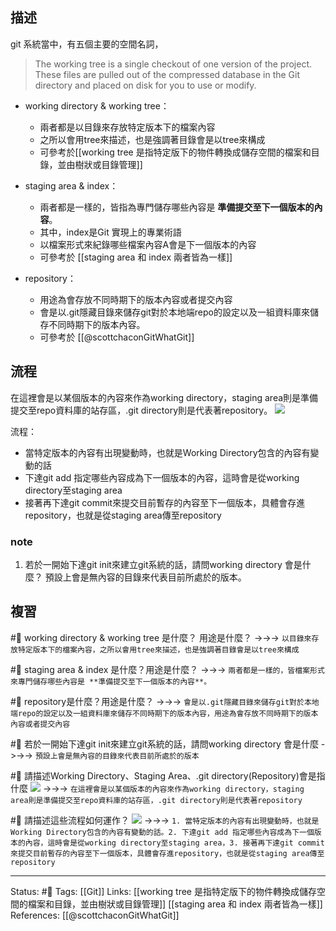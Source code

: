 
## 描述

git 系統當中，有五個主要的空間名詞，
> The working tree is a single checkout of one version of the project. These files are pulled out of the compressed database in the Git directory and placed on disk for you to use or modify.

- working directory & working tree：
	- 兩者都是以目錄來存放特定版本下的檔案內容
	- 之所以會用tree來描述，也是強調著目錄會是以tree來構成
	- 可參考於[[working tree 是指特定版下的物件轉換成儲存空間的檔案和目錄，並由樹狀或目錄管理]]

- staging area & index：
	- 兩者都是一樣的，皆指為專門儲存哪些內容是 **準備提交至下一個版本的內容**。
	- 其中，index是Git 實現上的專業術語
	- 以檔案形式來紀錄哪些檔案內容A會是下一個版本的內容
	- 可參考於 [[staging area 和 index 兩者皆為一樣]]

- repository：
	- 用途為會存放不同時期下的版本內容或者提交內容
	- 會是以.git隱藏目錄來儲存git對於本地端repo的設定以及一組資料庫來儲存不同時期下的版本內容。
	- 可參考於 [[@scottchaconGitWhatGit]]

## 流程
在這裡會是以某個版本的內容來作為working directory，staging area則是準備提交至repo資料庫的站存區，.git directory則是代表著repository。
![](https://git-scm.com/book/en/v2/images/areas.png)

流程：
- 當特定版本的內容有出現變動時，也就是Working Directory包含的內容有變動的話
- 下達git add 指定哪些內容成為下一個版本的內容，這時會是從working directory至staging area
- 接著再下達git commit來提交目前暫存的內容至下一個版本，具體會存進repository，也就是從staging area傳至repository


### note
1. 若於一開始下達git init來建立git系統的話，請問working directory 會是什麼？
預設上會是無內容的目錄來代表目前所處於的版本。
## 複習
#🧠 working directory & working tree  是什麼？ 用途是什麼？ ->->-> `以目錄來存放特定版本下的檔案內容，之所以會用tree來描述，也是強調著目錄會是以tree來構成`
<!--SR:!2023-02-01,151,248-->

#🧠 staging area & index 是什麼？用途是什麼？ ->->-> `兩者都是一樣的，皆檔案形式來專門儲存哪些內容是 **準備提交至下一個版本的內容**。`
<!--SR:!2022-09-16,72,250-->

#🧠 repository是什麼？用途是什麼？ ->->-> `會是以.git隱藏目錄來儲存git對於本地端repo的設定以及一組資料庫來儲存不同時期下的版本內容，用途為會存放不同時期下的版本內容或者提交內容`
<!--SR:!2022-10-16,85,230-->

#🧠  若於一開始下達git init來建立git系統的話，請問working directory 會是什麼 ->->-> `預設上會是無內容的目錄來代表目前所處於的版本`
<!--SR:!2022-09-30,80,248-->

#🧠 請描述Working Directory、Staging Area、.git directory(Repository)會是指什麼 ![](https://git-scm.com/book/en/v2/images/areas.png) ->->-> `在這裡會是以某個版本的內容來作為working directory，staging area則是準備提交至repo資料庫的站存區，.git directory則是代表著repository`
<!--SR:!2022-11-19,108,250-->

#🧠 請描述這些流程如何運作？ ![](https://git-scm.com/book/en/v2/images/areas.png) ->->-> `1. 當特定版本的內容有出現變動時，也就是Working Directory包含的內容有變動的話。2. 下達git add 指定哪些內容成為下一個版本的內容，這時會是從working directory至staging area，3. 接著再下達git commit來提交目前暫存的內容至下一個版本，具體會存進repository，也就是從staging area傳至repository` 
<!--SR:!2022-10-09,83,248-->

---
Status: #🌱 
Tags:
[[Git]]
Links:
[[working tree 是指特定版下的物件轉換成儲存空間的檔案和目錄，並由樹狀或目錄管理]]
[[staging area 和 index 兩者皆為一樣]]
References:
 [[@scottchaconGitWhatGit]]